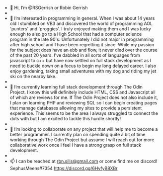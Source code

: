 - 👋 Hi, I’m @RSGerrish or Robin Gerrish
- 
- 👀 I’m interested in programming in general. When I was about 14 years old I stumbled on VB3 and discovered the world of programming AOL 'punters' and 'proggies'. I truly enjoyed making them and I was lucky enough to also go to a High School that had a computer science program in the late 90's. Unfortunately I did not major in programming after high school and I have been regretting it since. While my passion for the subject does have an ebb and flow, it never died over the course of the past 20 years. I've dabbled in all sorts of languages from javascript to c++ but have now settled on full stack development as I need to buckle down on a focus to begin my long delayed career. I also enjoy gardening, taking small adventures with my dog and riding my jet ski on the nearby lake.
- 
- 🌱 I’m currently learning full stack development through The Odin Project. I know this will definitely include HTML, CSS and Javascript all of which are reviews for me. If The Odin Project does not also include it, I plan on learning PHP and reviewing SQL so I can begin creating pages that manage databases allowing my sites to provide a persistent experience. This seems to be the area I always struggled to connect the dots with but I am excited to tackle this hurdle shortly!
- 
- 💞️ I’m looking to collaborate on any project that will help me to become a better programmer. I currently plan on spending quite a bit of time working through The Odin Project but assume I will reach out for more collaborative work once I feel I have a strong grasp on full stack development.
- 
- 📫 I can be reached at rbn.sills@gmail.com or come find me on discord! SephusMeens#7354 https://discord.gg/6HvfyB8XBr

<!---
RSGerrish/RSGerrish is a ✨ special ✨ repository because its `README.md` (this file) appears on your GitHub profile.
You can click the Preview link to take a look at your changes.
--->
